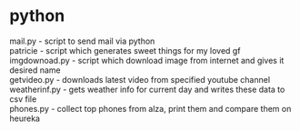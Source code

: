 # python
mail.py - script to send mail via python\
patricie - script which generates sweet things for my loved gf\
imgdownoad.py - script which download image from internet and gives it desired name\
getvideo.py - downloads latest video from specified youtube channel\
weatherinf.py - gets weather info for current day and writes these data to csv file\
phones.py - collect top phones from alza, print them and compare them on heureka

